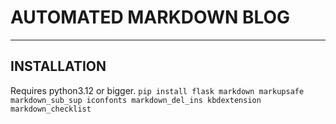 # AUTOMATED MARKDOWN BLOG

***
## INSTALLATION
Requires python3.12 or bigger.
`pip install flask markdown markupsafe markdown_sub_sup iconfonts markdown_del_ins kbdextension markdown_checklist`


